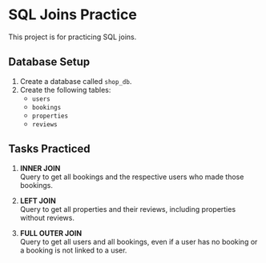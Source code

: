# SQL Joins Practice

This project is for practicing SQL joins.

## Database Setup
1. Create a database called `shop_db`.
2. Create the following tables:
   - `users`
   - `bookings`
   - `properties`
   - `reviews`

## Tasks Practiced
1. **INNER JOIN**  
   Query to get all bookings and the respective users who made those bookings.

2. **LEFT JOIN**  
   Query to get all properties and their reviews, including properties without reviews.

3. **FULL OUTER JOIN**  
   Query to get all users and all bookings, even if a user has no booking or a booking is not linked to a user.
